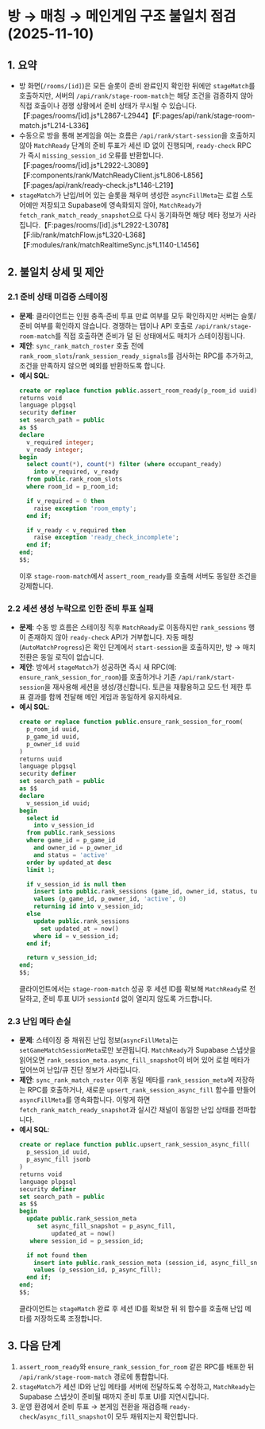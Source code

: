 # 방 → 매칭 → 메인게임 구조 불일치 점검 (2025-11-10)

## 1. 요약
- 방 화면(`/rooms/[id]`)은 모든 슬롯이 준비 완료인지 확인한 뒤에만 `stageMatch`를 호출하지만, 서버의 `/api/rank/stage-room-match`는 해당 조건을 검증하지 않아 직접 호출이나 경쟁 상황에서 준비 상태가 무시될 수 있습니다.【F:pages/rooms/[id].js†L2867-L2944】【F:pages/api/rank/stage-room-match.js†L214-L336】
- 수동으로 방을 통해 본게임을 여는 흐름은 `/api/rank/start-session`을 호출하지 않아 `MatchReady` 단계의 준비 투표가 세션 ID 없이 진행되며, `ready-check` RPC가 즉시 `missing_session_id` 오류를 반환합니다.【F:pages/rooms/[id].js†L2922-L3089】【F:components/rank/MatchReadyClient.js†L806-L856】【F:pages/api/rank/ready-check.js†L146-L219】
- `stageMatch`가 난입/비어 있는 슬롯을 채우며 생성한 `asyncFillMeta`는 로컬 스토어에만 저장되고 Supabase에 영속화되지 않아, `MatchReady`가 `fetch_rank_match_ready_snapshot`으로 다시 동기화하면 해당 메타 정보가 사라집니다.【F:pages/rooms/[id].js†L2922-L3078】【F:lib/rank/matchFlow.js†L320-L368】【F:modules/rank/matchRealtimeSync.js†L1140-L1456】

## 2. 불일치 상세 및 제안

### 2.1 준비 상태 미검증 스테이징
- **문제**: 클라이언트는 인원 충족·준비 투표 만료 여부를 모두 확인하지만 서버는 슬롯/준비 여부를 확인하지 않습니다. 경쟁하는 탭이나 API 호출로 `/api/rank/stage-room-match`를 직접 호출하면 준비가 덜 된 상태에서도 매치가 스테이징됩니다.
- **제안**: `sync_rank_match_roster` 호출 전에 `rank_room_slots`/`rank_session_ready_signals`를 검사하는 RPC를 추가하고, 조건을 만족하지 않으면 예외를 반환하도록 합니다.
- **예시 SQL**:
  ```sql
  create or replace function public.assert_room_ready(p_room_id uuid)
  returns void
  language plpgsql
  security definer
  set search_path = public
  as $$
  declare
    v_required integer;
    v_ready integer;
  begin
    select count(*), count(*) filter (where occupant_ready)
      into v_required, v_ready
    from public.rank_room_slots
    where room_id = p_room_id;

    if v_required = 0 then
      raise exception 'room_empty';
    end if;

    if v_ready < v_required then
      raise exception 'ready_check_incomplete';
    end if;
  end;
  $$;
  ```
  이후 `stage-room-match`에서 `assert_room_ready`를 호출해 서버도 동일한 조건을 강제합니다.

### 2.2 세션 생성 누락으로 인한 준비 투표 실패
- **문제**: 수동 방 흐름은 스테이징 직후 `MatchReady`로 이동하지만 `rank_sessions` 행이 존재하지 않아 `ready-check` API가 거부합니다. 자동 매칭(`AutoMatchProgress`)은 확인 단계에서 `start-session`을 호출하지만, 방 → 매치 전환은 동일 로직이 없습니다.
- **제안**: 방에서 `stageMatch`가 성공하면 즉시 새 RPC(예: `ensure_rank_session_for_room`)를 호출하거나 기존 `/api/rank/start-session`을 재사용해 세션을 생성/갱신합니다. 토큰을 재활용하고 모드·턴 제한 투표 결과를 함께 전달해 메인 게임과 동일하게 유지하세요.
- **예시 SQL**:
  ```sql
  create or replace function public.ensure_rank_session_for_room(
    p_room_id uuid,
    p_game_id uuid,
    p_owner_id uuid
  )
  returns uuid
  language plpgsql
  security definer
  set search_path = public
  as $$
  declare
    v_session_id uuid;
  begin
    select id
      into v_session_id
    from public.rank_sessions
    where game_id = p_game_id
      and owner_id = p_owner_id
      and status = 'active'
    order by updated_at desc
    limit 1;

    if v_session_id is null then
      insert into public.rank_sessions (game_id, owner_id, status, turn)
      values (p_game_id, p_owner_id, 'active', 0)
      returning id into v_session_id;
    else
      update public.rank_sessions
        set updated_at = now()
      where id = v_session_id;
    end if;

    return v_session_id;
  end;
  $$;
  ```
  클라이언트에서는 `stage-room-match` 성공 후 세션 ID를 확보해 `MatchReady`로 전달하고, 준비 투표 UI가 `sessionId` 없이 열리지 않도록 가드합니다.

### 2.3 난입 메타 손실
- **문제**: 스테이징 중 채워진 난입 정보(`asyncFillMeta`)는 `setGameMatchSessionMeta`로만 보관됩니다. `MatchReady`가 Supabase 스냅샷을 읽어오면 `rank_session_meta.async_fill_snapshot`이 비어 있어 로컬 메타가 덮어쓰여 난입/큐 진단 정보가 사라집니다.
- **제안**: `sync_rank_match_roster` 이후 동일 메타를 `rank_session_meta`에 저장하는 RPC를 호출하거나, 새로운 `upsert_rank_session_async_fill` 함수를 만들어 `asyncFillMeta`를 영속화합니다. 이렇게 하면 `fetch_rank_match_ready_snapshot`과 실시간 채널이 동일한 난입 상태를 전파합니다.
- **예시 SQL**:
  ```sql
  create or replace function public.upsert_rank_session_async_fill(
    p_session_id uuid,
    p_async_fill jsonb
  )
  returns void
  language plpgsql
  security definer
  set search_path = public
  as $$
  begin
    update public.rank_session_meta
       set async_fill_snapshot = p_async_fill,
           updated_at = now()
     where session_id = p_session_id;

    if not found then
      insert into public.rank_session_meta (session_id, async_fill_snapshot)
      values (p_session_id, p_async_fill);
    end if;
  end;
  $$;
  ```
  클라이언트는 `stageMatch` 완료 후 세션 ID를 확보한 뒤 위 함수를 호출해 난입 메타를 저장하도록 조정합니다.

## 3. 다음 단계
1. `assert_room_ready`와 `ensure_rank_session_for_room` 같은 RPC를 배포한 뒤 `/api/rank/stage-room-match` 경로에 통합합니다.
2. `stageMatch`가 세션 ID와 난입 메타를 서버에 전달하도록 수정하고, `MatchReady`는 Supabase 스냅샷이 준비될 때까지 준비 투표 UI를 지연시킵니다.
3. 운영 환경에서 준비 투표 → 본게임 전환을 재검증해 `ready-check`/`async_fill_snapshot`이 모두 채워지는지 확인합니다.
